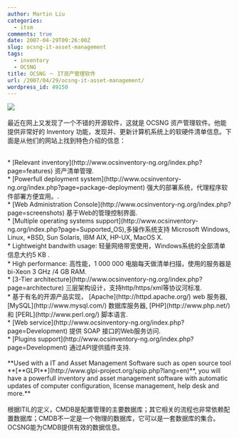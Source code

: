 ```yaml
---
author: Martin Liu
categories:
  - itsm
comments: true
date: 2007-04-29T09:26:00Z
slug: ocsng-it-asset-management
tags:
  - inventory
  - OCSNG
title: OCSNG － IT资产管理软件
url: /2007/04/29/ocsng-it-asset-management/
wordpress_id: 49150
---
```


[![](http://www.ocsinventory-ng.org/uploads/images/logo-ocs.gif)](http://www.ocsinventory-ng.org/uploads/images/logo-ocs.gif)<br /><br />最近在网上又发现了一个不错的开源软件，这就是 OCSNG 资产管理软件。他能提供非常好的 Inventory 功能，发现并、更新计算机系统上的软硬件清单信息。下面是从他们的网站上找到特色介绍的信息：<br />

<br />	
  * [Relevant inventory](http://www.ocsinventory-ng.org/index.php?page=features) 资产清单管理.
<br />	
  * [Powerfull deployment system](http://www.ocsinventory-ng.org/index.php?page=package-deployment) 强大的部署系统，代理程序软件部署方便宜用。.
<br />	
  * [Web Administration Console](http://www.ocsinventory-ng.org/index.php?page=screenshots) 基于Web的管理控制界面.
<br />	
  * [Multiple operating systems support](http://www.ocsinventory-ng.org/index.php?page=Supported_OS),多操作系统支持 Microsoft Windows, Linux, *BSD, Sun Solaris, IBM AIX, HP-UX, MacOS X.
<br />	
  * Lightweight bandwith usage: 轻量网络带宽使用，Windows系统的全部清单信息大约5 KB .
<br />	
  * High performance: 高性能，1 000 000 电脑每天做清单扫描，使用的服务器是bi-Xeon 3 GHz /4 GB RAM.
<br />	
  * [3-Tier architecture](http://www.ocsinventory-ng.org/index.php?page=architecture) 三层架构设计，支持http/https/xml等协议河标准.
<br />	
  * 基于有名的开源产品实现， [Apache](http://httpd.apache.org/) web 服务器, [MySQL](http://www.mysql.com/) 数据库服务器, [PHP](http://www.php.net/) 和 [PERL](http://www.perl.org/) 脚本语言.
<br />	
  * [Web service](http://www.ocsinventory-ng.org/index.php?page=Development) 提供 SOAP 接口的Web服务访问.
<br />	
  * [Plugins support](http://www.ocsinventory-ng.org/index.php?page=Development) 通过API提供插件支持.
<br /><br />**Used with a IT and Asset Management Software such as open source tool **[**GLPI**](http://www.glpi-project.org/spip.php?lang=en)**, you will have a powerfull inventory and asset management software with automatic updates of computer configuration, license management, help desk and more.**<br /><br />根据ITIL的定义，CMDB是配置管理的主要数据库；其它相关的流程也非常依赖配置数据库；CMDB不一定是一个物理的数据库，它可以是一套数据库的集合。OCSNG能为CMDB提供有效的数据信息。
